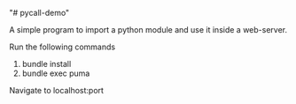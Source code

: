 "# pycall-demo" 

A simple program to import a python module and use it inside a web-server.

Run the following commands
1. bundle install
2. bundle exec puma

Navigate to localhost:port